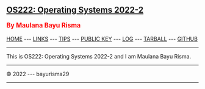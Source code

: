 
[OS222: Operating Systems 2022-2](https://bayurisma29.github.io/os222/)
---
<span style="color:red; font-weight:bold; font-size:larger;">By Maulana Bayu Risma</span>
<br><br>
[HOME](https://bayurisma29.github.io/os222/) ---
[LINKS](LINKS/) ---
[TIPS](TIPS/) ---
[PUBLIC KEY](TXT/mypubkey.txt) ---
[LOG](TXT/mylog.txt) ---
[TARBALL]() ---
[GITHUB](https://github.com/bayurisma29/os222)
<br>
<hr>
This is OS222: Operating Systems 2022-2 and I am Maulana Bayu Risma.
<hr>
&copy; 2022 --- bayurisma29
<hr>
<br>
